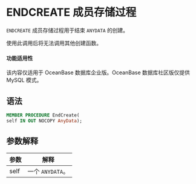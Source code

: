 ENDCREATE 成员存储过程 
=====================================

`ENDCREATE` 成员存储过程用于结束 `ANYDATA` 的创建。

使用此调用后将无法调用其他创建函数。

  <main id="notice" >
    <h4>功能适用性</h4>
    <p>该内容仅适用于 OceanBase 数据库企业版。OceanBase 数据库社区版仅提供 MySQL 模式。</p>
  </main>

语法 
-----------------------

```sql
MEMBER PROCEDURE EndCreate(
self IN OUT NOCOPY AnyData);
```



参数解释 
-------------------------



|  参数  |      解释       |
|------|---------------|
| self | 一个 `ANYDATA`。 |


